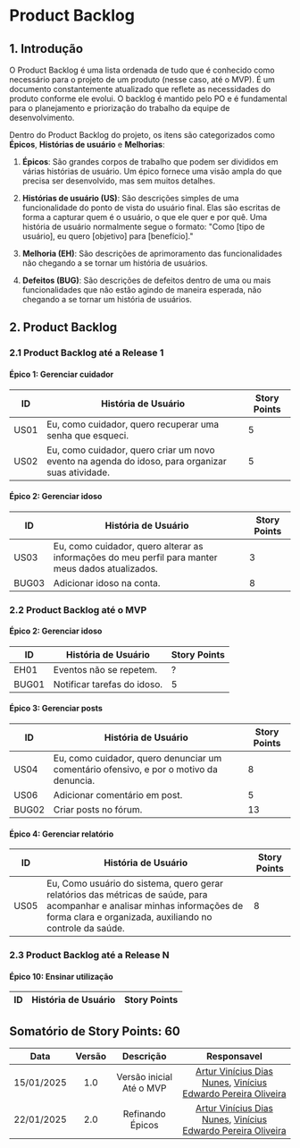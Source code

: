 # Product Backlog

## 1. Introdução

O Product Backlog é uma lista ordenada de tudo que é conhecido como necessário para o projeto de um produto (nesse caso, até o MVP). É um documento constantemente atualizado que reflete as necessidades do produto conforme ele evolui. O backlog é mantido pelo PO e é fundamental para o planejamento e priorização do trabalho da equipe de desenvolvimento.

Dentro do Product Backlog do projeto, os itens são categorizados como **Épicos**, **Histórias de usuário** e **Melhorias**:

1. **Épicos**: São grandes corpos de trabalho que podem ser divididos em várias histórias de usuário. Um épico fornece uma visão ampla do que precisa ser desenvolvido, mas sem muitos detalhes.

2. **Histórias de usuário (US)**: São descrições simples de uma funcionalidade do ponto de vista do usuário final. Elas são escritas de forma a capturar quem é o usuário, o que ele quer e por quê. Uma história de usuário normalmente segue o formato: "Como [tipo de usuário], eu quero [objetivo] para [benefício]."

3. **Melhoria (EH)**: São descrições de aprimoramento das funcionalidades não chegando a se tornar um história de usuários.

4. **Defeitos (BUG)**: São descrições de defeitos dentro de uma ou mais funcionalidades que não estão agindo de maneira esperada, não chegando a se tornar um história de usuários.


## 2. Product Backlog

### 2.1 Product Backlog até a Release 1

#### Épico 1: Gerenciar cuidador

| ID  | História de Usuário | Story Points |
|-----|---------------------|-------------|
| US01   | Eu, como cuidador, quero recuperar uma senha que esqueci. | 5 |
| US02   | Eu, como cuidador, quero criar um novo evento na agenda do idoso, para organizar suas atividade. | 5 |

#### Épico 2: Gerenciar idoso

| ID  | História de Usuário | Story Points |
|-----|---------------------|-------------|
| US03   | Eu, como cuidador, quero alterar as informações do meu perfil para manter meus dados atualizados. | 3 |
| BUG03   | Adicionar idoso na conta. | 8 |


### 2.2 Product Backlog até o MVP

#### Épico 2: Gerenciar idoso

| ID  | História de Usuário | Story Points |
|-----|---------------------|-------------|
| EH01   | Eventos não se repetem. | ? |
| BUG01   | Notificar tarefas do idoso. | 5 |

#### Épico 3: Gerenciar posts

| ID  | História de Usuário | Story Points |
|-----|---------------------|-------------|
| US04   | Eu, como cuidador, quero denunciar um comentário ofensivo, e por o motivo da denuncia. | 8 |
| US06   | Adicionar comentário em post. | 5 |
| BUG02   | Criar posts no fórum. | 13 |

#### Épico 4: Gerenciar relatório

| ID  | História de Usuário | Story Points |
|-----|---------------------|-------------|
| US05   | Eu, Como usuário do sistema, quero gerar relatórios das métricas de saúde, para acompanhar e analisar minhas informações de forma clara e organizada, auxiliando no controle da saúde. | 8 |

### 2.3 Product Backlog até a Release N

#### Épico 10: Ensinar utilização

| ID  | História de Usuário | Story Points |
|-----|---------------------|-------------|

## Somatório de Story Points: 60
| Data | Versão | Descrição | Responsavel |
| :-----: | :-------------: | :---------------: | :-: |
| 15/01/2025 | 1.0 | Versão inicial Até o MVP | [Artur Vinícius Dias Nunes](https://github.com/ArturVinicius), [Vinícius Edwardo Pereira Oliveira](https://github.com/viniciused26) | 
| 22/01/2025 | 2.0 | Refinando Épicos | [Artur Vinícius Dias Nunes](https://github.com/ArturVinicius), [Vinícius Edwardo Pereira Oliveira](https://github.com/viniciused26) | 
